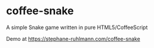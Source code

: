 # coffee-snake
A simple Snake game written in pure HTML5/CoffeeScript

Demo at https://stephane-ruhlmann.com/coffee-snake
